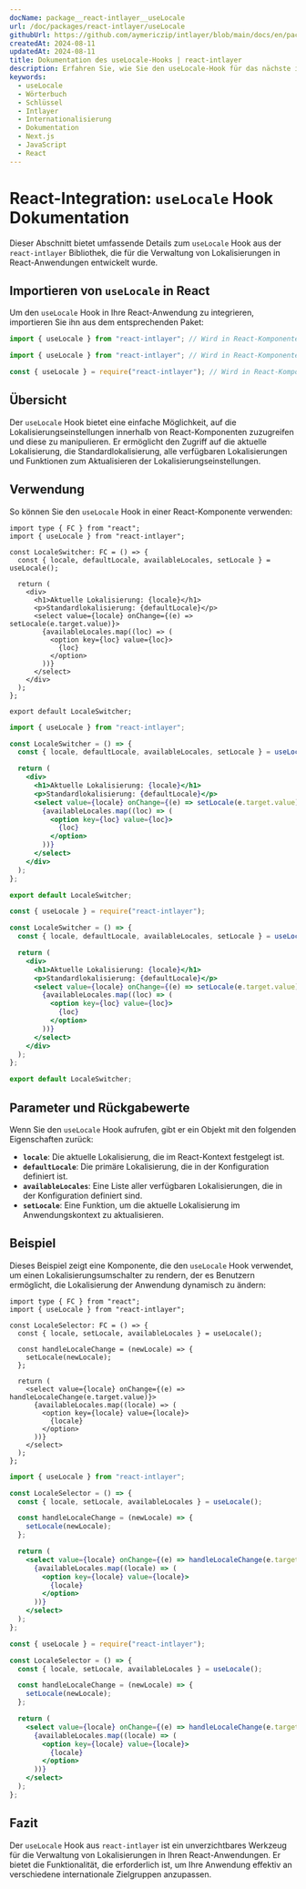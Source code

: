 ```yaml
---
docName: package__react-intlayer__useLocale
url: /doc/packages/react-intlayer/useLocale
githubUrl: https://github.com/aymericzip/intlayer/blob/main/docs/en/packages/react-intlayer/useLocale.md
createdAt: 2024-08-11
updatedAt: 2024-08-11
title: Dokumentation des useLocale-Hooks | react-intlayer
description: Erfahren Sie, wie Sie den useLocale-Hook für das nächste intlayer-Paket verwenden
keywords:
  - useLocale
  - Wörterbuch
  - Schlüssel
  - Intlayer
  - Internationalisierung
  - Dokumentation
  - Next.js
  - JavaScript
  - React
---
```


# React-Integration: `useLocale` Hook Dokumentation

Dieser Abschnitt bietet umfassende Details zum `useLocale` Hook aus der `react-intlayer` Bibliothek, die für die Verwaltung von Lokalisierungen in React-Anwendungen entwickelt wurde.

## Importieren von `useLocale` in React

Um den `useLocale` Hook in Ihre React-Anwendung zu integrieren, importieren Sie ihn aus dem entsprechenden Paket:

```typescript codeFormat="typescript"
import { useLocale } from "react-intlayer"; // Wird in React-Komponenten für die Lokalisierungsverwaltung verwendet
```

```javascript codeFormat="esm"
import { useLocale } from "react-intlayer"; // Wird in React-Komponenten für die Lokalisierungsverwaltung verwendet
```

```javascript codeFormat="commonjs"
const { useLocale } = require("react-intlayer"); // Wird in React-Komponenten für die Lokalisierungsverwaltung verwendet
```

## Übersicht

Der `useLocale` Hook bietet eine einfache Möglichkeit, auf die Lokalisierungseinstellungen innerhalb von React-Komponenten zuzugreifen und diese zu manipulieren. Er ermöglicht den Zugriff auf die aktuelle Lokalisierung, die Standardlokalisierung, alle verfügbaren Lokalisierungen und Funktionen zum Aktualisieren der Lokalisierungseinstellungen.

## Verwendung

So können Sie den `useLocale` Hook in einer React-Komponente verwenden:

```tsx fileName="src/components/LocaleSwitcher.tsx" codeFormat="typescript"
import type { FC } from "react";
import { useLocale } from "react-intlayer";

const LocaleSwitcher: FC = () => {
  const { locale, defaultLocale, availableLocales, setLocale } = useLocale();

  return (
    <div>
      <h1>Aktuelle Lokalisierung: {locale}</h1>
      <p>Standardlokalisierung: {defaultLocale}</p>
      <select value={locale} onChange={(e) => setLocale(e.target.value)}>
        {availableLocales.map((loc) => (
          <option key={loc} value={loc}>
            {loc}
          </option>
        ))}
      </select>
    </div>
  );
};

export default LocaleSwitcher;
```

```jsx fileName="src/components/LocaleSwitcher.mjx" codeFormat="esm"
import { useLocale } from "react-intlayer";

const LocaleSwitcher = () => {
  const { locale, defaultLocale, availableLocales, setLocale } = useLocale();

  return (
    <div>
      <h1>Aktuelle Lokalisierung: {locale}</h1>
      <p>Standardlokalisierung: {defaultLocale}</p>
      <select value={locale} onChange={(e) => setLocale(e.target.value)}>
        {availableLocales.map((loc) => (
          <option key={loc} value={loc}>
            {loc}
          </option>
        ))}
      </select>
    </div>
  );
};

export default LocaleSwitcher;
```

```jsx fileName="src/components/LocaleSwitcher.csx" codeFormat="commonjs"
const { useLocale } = require("react-intlayer");

const LocaleSwitcher = () => {
  const { locale, defaultLocale, availableLocales, setLocale } = useLocale();

  return (
    <div>
      <h1>Aktuelle Lokalisierung: {locale}</h1>
      <p>Standardlokalisierung: {defaultLocale}</p>
      <select value={locale} onChange={(e) => setLocale(e.target.value)}>
        {availableLocales.map((loc) => (
          <option key={loc} value={loc}>
            {loc}
          </option>
        ))}
      </select>
    </div>
  );
};

export default LocaleSwitcher;
```

## Parameter und Rückgabewerte

Wenn Sie den `useLocale` Hook aufrufen, gibt er ein Objekt mit den folgenden Eigenschaften zurück:

- **`locale`**: Die aktuelle Lokalisierung, die im React-Kontext festgelegt ist.
- **`defaultLocale`**: Die primäre Lokalisierung, die in der Konfiguration definiert ist.
- **`availableLocales`**: Eine Liste aller verfügbaren Lokalisierungen, die in der Konfiguration definiert sind.
- **`setLocale`**: Eine Funktion, um die aktuelle Lokalisierung im Anwendungskontext zu aktualisieren.

## Beispiel

Dieses Beispiel zeigt eine Komponente, die den `useLocale` Hook verwendet, um einen Lokalisierungsumschalter zu rendern, der es Benutzern ermöglicht, die Lokalisierung der Anwendung dynamisch zu ändern:

```tsx fileName="src/components/LocaleSelector.tsx" codeFormat="typescript"
import type { FC } from "react";
import { useLocale } from "react-intlayer";

const LocaleSelector: FC = () => {
  const { locale, setLocale, availableLocales } = useLocale();

  const handleLocaleChange = (newLocale) => {
    setLocale(newLocale);
  };

  return (
    <select value={locale} onChange={(e) => handleLocaleChange(e.target.value)}>
      {availableLocales.map((locale) => (
        <option key={locale} value={locale}>
          {locale}
        </option>
      ))}
    </select>
  );
};
```

```jsx fileName="src/components/LocaleSelector.mjx" codeFormat="esm"
import { useLocale } from "react-intlayer";

const LocaleSelector = () => {
  const { locale, setLocale, availableLocales } = useLocale();

  const handleLocaleChange = (newLocale) => {
    setLocale(newLocale);
  };

  return (
    <select value={locale} onChange={(e) => handleLocaleChange(e.target.value)}>
      {availableLocales.map((locale) => (
        <option key={locale} value={locale}>
          {locale}
        </option>
      ))}
    </select>
  );
};
```

```jsx fileName="src/components/LocaleSelector.csx" codeFormat="commonjs"
const { useLocale } = require("react-intlayer");

const LocaleSelector = () => {
  const { locale, setLocale, availableLocales } = useLocale();

  const handleLocaleChange = (newLocale) => {
    setLocale(newLocale);
  };

  return (
    <select value={locale} onChange={(e) => handleLocaleChange(e.target.value)}>
      {availableLocales.map((locale) => (
        <option key={locale} value={locale}>
          {locale}
        </option>
      ))}
    </select>
  );
};
```

## Fazit

Der `useLocale` Hook aus `react-intlayer` ist ein unverzichtbares Werkzeug für die Verwaltung von Lokalisierungen in Ihren React-Anwendungen. Er bietet die Funktionalität, die erforderlich ist, um Ihre Anwendung effektiv an verschiedene internationale Zielgruppen anzupassen.
